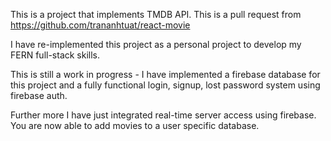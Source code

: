 This is a project that implements TMDB API.
This is a pull request from https://github.com/trananhtuat/react-movie 

I have re-implemented this project as a personal project to develop my FERN full-stack skills.

This is still a work in progress - I have implemented a firebase database for this project and a fully functional login, signup, lost password system using firebase auth.

Further more I have just integrated real-time server access using firebase. 
You are now able to add movies to a user specific database.
